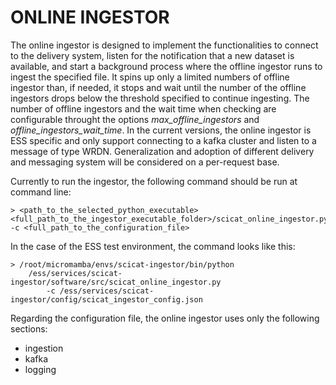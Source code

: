 # ONLINE INGESTOR

The online ingestor is designed to implement the functionalities to connect to the delivery system, listen for the notification that a new dataset is available, and start a background process where the offline ingestor runs to ingest the specified file.
It spins up only a limited numbers of offline ingestor than, if needed, it stops and wait until the number of the offline ingestors drops below the threshold specified to continue ingesting. The number of offline ingestors and the wait time when checking are configurable throught the options _max_offline_ingestors_ and _offline_ingestors_wait_time_.
In the current versions, the online ingestor is ESS specific and only support connecting to a kafka cluster and listen to a message of type WRDN.
Generalization and adoption of different delivery and messaging system will be considered on a per-request base.

Currently to run the ingestor, the following command should be run at command line:
```
> <path_to_the_selected_python_executable>  <full_path_to_the_ingestor_executable_folder>/scicat_online_ingestor.py -c <full_path_to_the_configuration_file>
```

In the case of the ESS test environment, the command looks like this:
```
> /root/micromamba/envs/scicat-ingestor/bin/python
    /ess/services/scicat-ingestor/software/src/scicat_online_ingestor.py
        -c /ess/services/scicat-ingestor/config/scicat_ingestor_config.json
```

Regarding the configuration file, the online ingestor uses only the following sections:
- ingestion
- kafka
- logging
